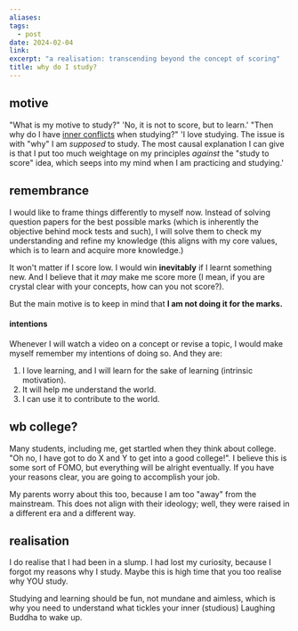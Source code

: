 ```yaml
---
aliases: 
tags:
  - post
date: 2024-02-04
link: 
excerpt: "a realisation: transcending beyond the concept of scoring"
title: why do I study?
---
```

## motive
"What is my motive to study?"
'No, it is not to score, but to learn.'
"Then why do I have [inner conflicts](https://moisentinel.github.io/blog/p/an-intellectual-dillemma/) when studying?"
'I love studying. The issue is with "why" I am *supposed* to study. The most causal explanation I can give is that I put too much weightage on my principles *against* the "study to score" idea, which seeps into my mind when I am practicing and studying.'
## remembrance
I would like to frame things differently to myself now. Instead of solving question papers for the best possible marks (which is inherently the objective behind mock tests and such), I will solve them to check my understanding and refine my knowledge (this aligns with my core values, which is to learn and acquire more knowledge.)

It won't matter if I score low. I would win **inevitably** if I learnt something new. And I believe that it *may* make me score more (I mean, if you are crystal clear with your concepts, how can you not score?). 

But the main motive is to keep in mind that **I am not doing it for the marks.**
#### intentions
Whenever I will watch a video on a concept or revise a topic, I would make myself remember my intentions of doing so. And they are:
1. I love learning, and I will learn for the sake of learning (intrinsic motivation).
2. It will help me understand the world.
3. I can use it to contribute to the world.
## wb college?
Many students, including me, get startled when they think about college. "Oh no, I have got to do X and Y to get into a good college!".
I believe this is some sort of FOMO, but everything will be alright eventually. If you have your reasons clear, you are going to accomplish your job.

My parents worry about this too, because I am too "away" from the mainstream. This does not align with their ideology; well, they were raised in a different era and a different way.
## realisation
I do realise that I had been in a slump. I had lost my curiosity, because I forgot my reasons why I study. Maybe this is high time that you too realise why YOU study.

Studying and learning should be fun, not mundane and aimless, which is why you need to understand what tickles your inner (studious) Laughing Buddha to wake up.